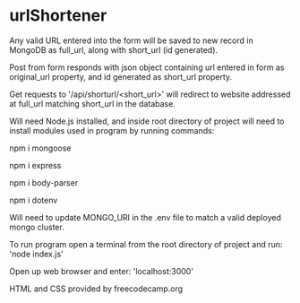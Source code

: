 # urlShortener
Any valid URL entered into the form will be saved to new record in MongoDB as full_url, along with short_url (id generated).

Post from form responds with json object containing url entered in form as original_url property, and id generated as short_url property.
           
Get requests to '/api/shorturl/<short_url>' will redirect to website addressed at full_url matching short_url in the database.

Will need Node.js installed, and inside root directory of project will need to install modules used in program by running commands:

npm i mongoose                   

npm i express

npm i body-parser

npm i dotenv


Will need to update MONGO_URI in the .env file to match a valid deployed mongo cluster.


To run program open a terminal from the root directory of project and run: 'node index.js'

Open up web browser and enter:
'localhost:3000'

HTML and CSS provided by freecodecamp.org

